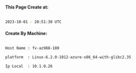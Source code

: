 
   
#### This Page Create at:

```bash

2023-10-01 - 20:51:30 UTC

```

#### Create By Machine:

```bash

Host Name : fv-az988-180

platform  : Linux-6.2.0-1012-azure-x86_64-with-glibc2.35

Ip Local  : 10.1.0.26

```

